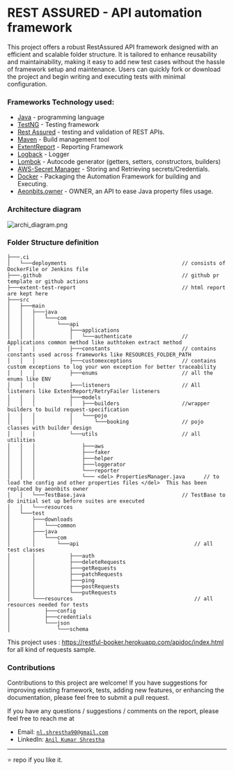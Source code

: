 # REST ASSURED - API automation framework

This project offers a robust RestAssured API framework designed with an efficient and scalable folder structure. It is tailored to enhance reusability and maintainability, making it easy to add new test cases without the hassle of framework setup and maintenance. Users can quickly fork or download the project and begin writing and executing tests with minimal configuration.

### Frameworks Technology used:
* [Java](https://www.java.com/en/) - programming language
* [TestNG](https://github.com/cbeust/testng) - Testing framework
* [Rest Assured](https://rest-assured.io/) - testing and validation of REST APIs.
* [Maven](https://maven.apache.org/) - Build management tool
* [ExtentReport](https://www.extentreports.com/docs/versions/5/java/index.html) - Reporting Framework
* [Logback](https://logback.qos.ch/) - Logger
* [Lombok](https://projectlombok.org/) - Autocode generator (getters, setters, constructors, builders)
* [AWS-Secret Manager](https://aws.amazon.com/secrets-manager/) - Storing and Retrieving secrets/Credentials.
* [Docker](https://www.docker.com/) - Packaging the Automation Framework for building and Executing.
* [Aeonbits.owner](https://github.com/matteobaccan/owner) - OWNER, an API to ease Java property files usage.

### Architecture diagram 

![archi_diagram.png](src/main/resources/readme.files/archi_diagram.png)


### Folder Structure definition

 ```text
├───.ci
│   └───deployments                                     // consists of DockerFile or Jenkins file
├───.github                                             // github pr template or github actions
├───extent-test-report                                  // html report are kept here
├───src     
│   ├───main        
│   │   ├───java        
│   │   │   └───com     
│   │   │       └───api     
│   │   │           ├───applications        
│   │   │           │   └───authenticate                // Applications common method like authtoken extract method
│   │   │           ├───constants                       // contains constants used across frameworks like RESOURCES_FOLDER_PATH
│   │   │           ├───customexceptions                // contains custom exceptions to log your won exception for better traceability
│   │   │           ├───enums                           // all the enums like ENV
│   │   │           ├───listeners                       // All listeners like ExtentReport/RetryFailer listeners
│   │   │           ├───models      
│   │   │           │   ├───builders                    //wrapper builders to build request-specification
│   │   │           │   └───pojo        
│   │   │           │       └───booking                 // pojo classes with builder design
│   │   │           └───utils                           // all utilities
│   │   │               ├───aws                 
│   │   │               ├───faker
│   │   │               ├───helper
│   │   │               ├───loggerator
│   │   │               └───reporter
│   │   │               └─── <del> PropertiesManager.java      // to load the config and other properties files </del>  This has been replaced by aeonbits owner
│   │   └───TestBase.java                               // TestBase to do initial set up before suites are executed
│   │   └───resources
│   └───test
│       ├───downloads
│       │   └───common
│       ├───java
│       │   └───com
│       │       └───api                                     // all test classes
│       │           ├───auth
│       │           ├───deleteRequests
│       │           ├───getRequests
│       │           ├───patchRequests
│       │           ├───ping
│       │           ├───postRequests
│       │           └───putRequests
│       └───resources                                       // all resources needed for tests
│           ├───config
│           ├───credentials
│           └───json
│               └───schema

```



This project uses : https://restful-booker.herokuapp.com/apidoc/index.html for all kind of requests sample.

### Contributions
Contributions to this project are welcome! If you have suggestions for improving existing framework, tests, adding new features, or enhancing the documentation, please feel free to submit a pull request.

If you have any questions / suggestions / comments on the report, please feel free to reach me at
- Email: <a href="mailto:nl.shrestha90@gmail.com?Subject=Restassured-api-automation-framework" target="_blank">`nl.shrestha90@gmail.com`</a>
- LinkedIn: <a href="https://www.linkedin.com/in/anil-kumar-shrestha/" target="_blank">`Anil Kumar Shrestha`</a>

---


:star: repo if you like it.

